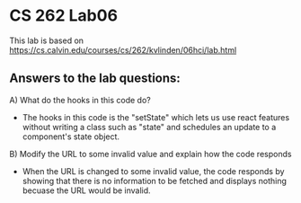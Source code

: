 # CS 262 Lab06
This lab is based on https://cs.calvin.edu/courses/cs/262/kvlinden/06hci/lab.html

## Answers to the lab questions:
A) What do the hooks in this code do?
* The hooks in this code is the "setState" which lets us use react features without writing a class such as "state" and schedules an update to a component's state object.

B) Modify the URL to some invalid value and explain how the code responds
* When the URL is changed to some invalid value, the code responds by showing that there is no information to be fetched and displays nothing becuase the URL would be invalid.
